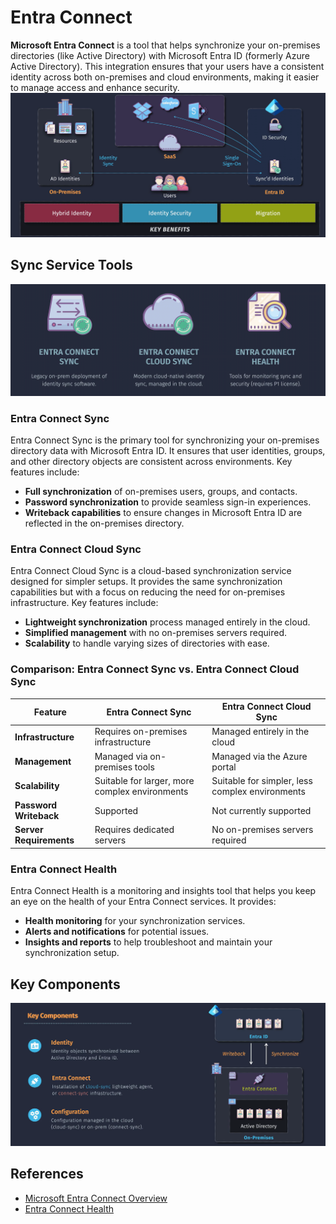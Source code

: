 # Entra Connect

**Microsoft Entra Connect** is a tool that helps synchronize your on-premises directories (like Active Directory) with Microsoft Entra ID (formerly Azure Active Directory). This integration ensures that your users have a consistent identity across both on-premises and cloud environments, making it easier to manage access and enhance security.
![alt text](images/entra-connect.png)

## Sync Service Tools

![alt text](images/entra-connect-tools.png)

### Entra Connect Sync

Entra Connect Sync is the primary tool for synchronizing your on-premises directory data with Microsoft Entra ID. It ensures that user identities, groups, and other directory objects are consistent across environments. Key features include:

- **Full synchronization** of on-premises users, groups, and contacts.
- **Password synchronization** to provide seamless sign-in experiences.
- **Writeback capabilities** to ensure changes in Microsoft Entra ID are reflected in the on-premises directory.

### Entra Connect Cloud Sync

Entra Connect Cloud Sync is a cloud-based synchronization service designed for simpler setups. It provides the same synchronization capabilities but with a focus on reducing the need for on-premises infrastructure. Key features include:

- **Lightweight synchronization** process managed entirely in the cloud.
- **Simplified management** with no on-premises servers required.
- **Scalability** to handle varying sizes of directories with ease.

### Comparison: Entra Connect Sync vs. Entra Connect Cloud Sync

| Feature                 | Entra Connect Sync                             | Entra Connect Cloud Sync                        |
| ----------------------- | ---------------------------------------------- | ----------------------------------------------- |
| **Infrastructure**      | Requires on-premises infrastructure            | Managed entirely in the cloud                   |
| **Management**          | Managed via on-premises tools                  | Managed via the Azure portal                    |
| **Scalability**         | Suitable for larger, more complex environments | Suitable for simpler, less complex environments |
| **Password Writeback**  | Supported                                      | Not currently supported                         |
| **Server Requirements** | Requires dedicated servers                     | No on-premises servers required                 |

### Entra Connect Health

Entra Connect Health is a monitoring and insights tool that helps you keep an eye on the health of your Entra Connect services. It provides:

- **Health monitoring** for your synchronization services.
- **Alerts and notifications** for potential issues.
- **Insights and reports** to help troubleshoot and maintain your synchronization setup.

## Key Components

![alt text](images/entra-connect-components.png)

## References

- [Microsoft Entra Connect Overview](https://learn.microsoft.com/en-us/azure/active-directory/hybrid/whatis-hybrid-identity)
- [Entra Connect Health](https://learn.microsoft.com/en-us/azure/active-directory/hybrid/how-to-connect-health-operations)
